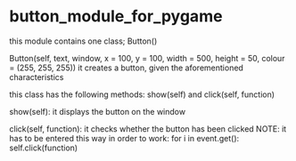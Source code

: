 # button_module_for_pygame
this module contains one class; Button()

Button(self, text, window, x = 100, y = 100, width = 500, height = 50, colour = (255, 255, 255))
it creates a button, given the aforementioned characteristics

this class has the following methods: show(self) and click(self, function)

show(self): it displays the button on the window

click(self, function): it checks whether the button has been clicked
NOTE: it has to be entered this way in order to work:
  for i in event.get():
    self.click(function)
